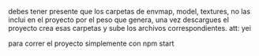 debes tener presente que los carpetas de envmap, model, textures, no las inclui en el proyecto por el peso que genera, una vez descargues el proyecto crea esas carpetas y sube los archivos correspondientes. att: yei

para correr el proyecto simplemente con npm start